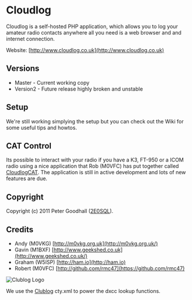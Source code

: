 # Cloudlog

Cloudlog is a self-hosted PHP application, which allows you to log your amateur radio contacts anywhere all you need is a web browser and and internet connection.

Website: [http://www.cloudlog.co.uk](http://www.cloudlog.co.uk)

## Versions

* Master - Current working copy
* Version2 - Future release highly broken and unstable

## Setup

We're still working simplying the setup but you can check out the Wiki for some useful tips and howtos.

## CAT Control

Its possible to interact with your radio if you have a K3, FT-950 or a ICOM radio using a nice application that Rob (M0VFC) has put together called [CloudlogCAT](https://github.com/rmc47/CloudlogCAT). The application is still in active development and lots of new features are due.

## Copyright

Copyright (c) 2011 Peter Goodhall ([2E0SQL](http://www.2e0sql.co.uk)).

## Credits

* Andy (M0VKG)    [http://m0vkg.org.uk](http://m0vkg.org.uk/)
* Gavin (M1BXF)   [http://www.geekshed.co.uk](http://www.geekshed.co.uk/)
* Graham (W5ISP)  [http://ham.io](http://ham.io)
* Robert (M0VFC)  [http://github.com/rmc47](https://github.com/rmc47)

![Clublog Logo](http://www.clublog.org/images/clublog.png "Clublog Logo")

We use the [Clublog](http://www.clublog.org/) cty.xml to power the dxcc lookup functions.